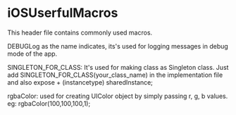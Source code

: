 # iOSUserfulMacros
This header file contains commonly used macros. 

DEBUGLog as the name indicates, its's used for logging messages in debug mode of the app.

SINGLETON_FOR_CLASS: It's used for making class as Singleton class. Just add SINGLETON_FOR_CLASS(your_class_name) in the implementation file and also
expose + (instancetype) sharedInstance;

rgbaColor: used for creating UIColor object by simply passing r, g, b values.
eg: rgbaColor(100,100,100,1);
